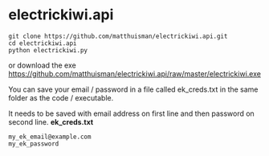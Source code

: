 # electrickiwi.api

```
git clone https://github.com/matthuisman/electrickiwi.api.git
cd electrickiwi.api
python electrickiwi.py
```
or download the exe
https://github.com/matthuisman/electrickiwi.api/raw/master/electrickiwi.exe

You can save your email / password in a file called ek_creds.txt in the same folder as the code / executable.

It needs to be saved with email address on first line and then password on second line.
**ek_creds.txt**
```
my_ek_email@example.com
my_ek_password
```